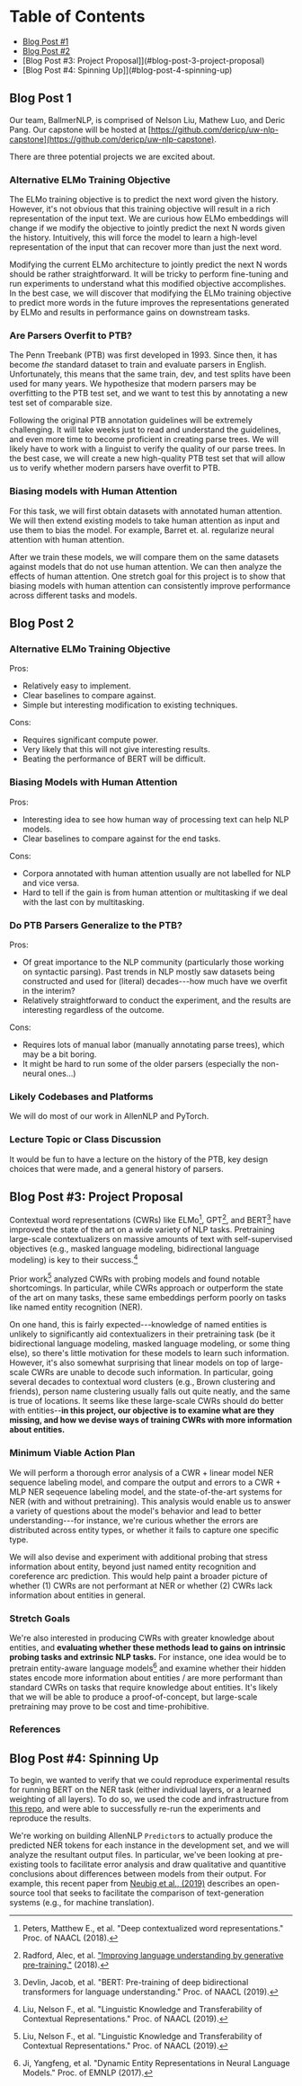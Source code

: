 # Table of Contents
- [Blog Post \#1](#blog-post-1)
- [Blog Post \#2](#blog-post-2)
- [Blog Post \#3: Project Proposal]](#blog-post-3-project-proposal)
- [Blog Post \#4: Spinning Up]](#blog-post-4-spinning-up)

## Blog Post 1

Our team, BallmerNLP, is comprised of Nelson Liu, Mathew Luo, and Deric Pang.
Our capstone will be hosted at
[https://github.com/dericp/uw-nlp-capstone](https://github.com/dericp/uw-nlp-capstone).

There are three potential projects we are excited about.

### Alternative ELMo Training Objective

The ELMo training objective is to predict the next word given the history.
However, it's not obvious that this training objective will result in a rich
representation of the input text.  We are curious how ELMo embeddings will
change if we modify the objective to jointly predict the next N words given the
history.  Intuitively, this will force the model to learn a high-level
representation of the input that can recover more than just the next word.

Modifying the current ELMo architecture to jointly predict the next N words
should be rather straightforward. It will be tricky to perform fine-tuning
and run experiments to understand what this modified objective accomplishes.
In the best case, we will discover that modifying the ELMo training objective
to predict more words in the future improves the representations generated by
ELMo and results in performance gains on downstream tasks.

### Are Parsers Overfit to PTB?

The Penn Treebank (PTB) was first developed in 1993. Since then, it has become
_the_ standard dataset to train and evaluate parsers in English. Unfortunately,
this means that the same train, dev, and test splits have been used for many
years. We hypothesize that modern parsers may be overfitting to the PTB test
set, and we want to test this by annotating a new test set of comparable size.

Following the original PTB annotation guidelines will be extremely challenging.
It will take weeks just to read and understand the guidelines, and even more
time to become proficient in creating parse trees.  We will likely have to work
with a linguist to verify the quality of our parse trees. In the best case, we
will create a new high-quality PTB test set that will allow us to verify
whether modern parsers have overfit to PTB.

### Biasing models with Human Attention

For this task, we will first obtain datasets with annotated human attention. We
will then extend existing models to take human attention as input and use them
to bias the model. For example, Barret et. al.  regularize neural attention
with human attention.

After we train these models, we will compare them on the same datasets against
models that do not use human attention. We can then analyze the effects of
human attention.  One stretch goal for this project is to show that biasing
models with human attention can consistently improve performance across
different tasks and models.

## Blog Post 2

### Alternative ELMo Training Objective

Pros:
  * Relatively easy to implement.
  * Clear baselines to compare against.
  * Simple but interesting modification to existing techniques.

Cons:
  * Requires significant compute power.
  * Very likely that this will not give interesting results.
  * Beating the performance of BERT will be difficult.

### Biasing Models with Human Attention

Pros:
  * Interesting idea to see how human way of processing text can help NLP models.
  * Clear baselines to compare against for the end tasks.

Cons:
  * Corpora annotated with human attention usually are not labelled for NLP and
  vice versa.
  * Hard to tell if the gain is from human attention or multitasking if we deal
  with the last con by multitasking.
  
### Do PTB Parsers Generalize to the PTB?

Pros:
  * Of great importance to the NLP community (particularly those working on syntactic parsing). Past trends in NLP mostly saw datasets being constructed and used for (literal) decades---how much have we overfit in the interim?
  * Relatively straightforward to conduct the experiment, and the results are interesting regardless of the outcome.

Cons:
  * Requires lots of manual labor (manually annotating parse trees), which may be a bit boring.
  * It might be hard to run some of the older parsers (especially the non-neural ones...)

### Likely Codebases and Platforms

We will do most of our work in AllenNLP and PyTorch.

### Lecture Topic or Class Discussion

It would be fun to have a lecture on the history of the PTB, key design choices
that were made, and a general history of parsers.

## Blog Post \#3: Project Proposal

Contextual word representations (CWRs) like ELMo[^fn1], GPT[^fn2], and
BERT[^fn3] have improved the state of the art on a wide variety of NLP tasks.
Pretraining large-scale contextualizers on massive amounts of text with self-supervised
objectives (e.g., masked language modeling, bidirectional language modeling) is 
key to their success.[^fn4]

Prior work[^fn4] analyzed CWRs with probing models and found notable shortcomings.
In particular, while CWRs approach or outperform the state of the art on many tasks,
these same embeddings perform poorly on tasks like named entity recognition (NER).

On one hand, this is fairly expected---knowledge of named entities is unlikely to significantly
aid contextualizers in their pretraining task (be it bidirectional language modeling, masked language
modeling, or some thing else), so there's little motivation for these models to learn such information.
However, it's also somewhat surprising that linear models on top of large-scale CWRs 
are unable to decode such information. In particular, going several decades to contextual word clusters
(e.g., Brown clustering and friends), person name clustering usually falls out quite
neatly, and the same is true of locations. It seems like these large-scale CWRs should do
better with entities--**in this project, our objective is to examine what are they missing, and how we devise ways of training CWRs with more information about entities.**

### Minimum Viable Action Plan

We will perform a thorough error analysis of a CWR + linear model NER sequence labeling model,
and compare the output and errors to a CWR + MLP NER seqeuence labeling model, and the state-of-the-art 
systems for NER (with and without pretraining). This analysis would enable us to answer a variety of 
questions about the model's behavior and lead to better understanding---for instance, we're curious
whether the errors are distributed across entity types, or whether it fails to capture one specific type.

We will also devise and experiment with additional probing that stress information about entity, beyond
just named entity recognition and coreference arc prediction. This would help paint a broader picture
of whether (1) CWRs are not performant at NER or whether (2) CWRs lack information about entities 
in general.

### Stretch Goals

We're also interested in producing CWRs with greater knowledge about entities, and 
**evaluating whether these methods lead to gains on intrinsic probing tasks and extrinsic NLP tasks.**
For instance, one idea would be to pretrain entity-aware language models[^fn5] and examine whether
their hidden states encode more information about entities / are more performant than standard CWRs
on tasks that require knowledge about entities. It's likely that we will be able to produce a
proof-of-concept, but large-scale pretraining may prove to be cost and time-prohibitive.

### References

[^fn1]: Peters, Matthew E., et al. "Deep contextualized word representations." Proc. of NAACL (2018).

[^fn2]: Radford, Alec, et al. ["Improving language understanding by generative pre-training."](https://s3-us-west-2.amazonaws.com/openai-assets/research-covers/language-unsupervised/language_understanding_paper.pdf) (2018).

[^fn3]: Devlin, Jacob, et al. "BERT: Pre-training of deep bidirectional transformers for language understanding." Proc. of NAACL (2019).

[^fn4]: Liu, Nelson F., et al. "Linguistic Knowledge and Transferability of Contextual Representations." Proc. of NAACL (2019).

[^fn5]: Ji, Yangfeng, et al. "Dynamic Entity Representations in Neural Language Models." Proc. of EMNLP (2017).

## Blog Post \#4: Spinning Up

To begin, we wanted to verify that we could reproduce experimental results for running BERT on the NER task (either
individual layers, or a learned weighting of all layers). To do so, we used the code and infrastructure from 
[this repo](https://github.com/nelson-liu/contextual-repr-analysis), and were able to successfully re-run the experiments
and reproduce the results.

We're working on building AllenNLP `Predictor`s to actually produce the predicted NER tokens for each instance in the
development set, and we will analyze the resultant output files. In particular, we've been looking at pre-existing tools
to facilitate error analysis and draw qualitative and quantitive conclusions about differences between models from 
their output. For example, this recent paper from [Neubig et al., (2019)](https://arxiv.org/abs/1903.07926) describes
an open-source tool that seeks to facilitate the comparison of text-generation systems (e.g., for machine translation).
